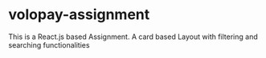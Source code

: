 # volopay-assignment
This is a React.js based Assignment. A card based Layout with filtering and searching functionalities
